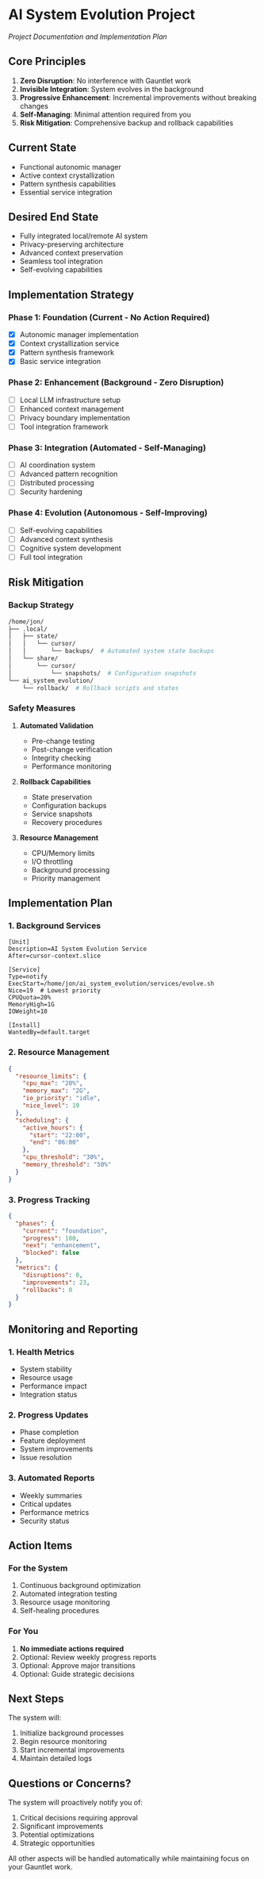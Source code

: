 # AI System Evolution Project
*Project Documentation and Implementation Plan*

## Core Principles
1. **Zero Disruption**: No interference with Gauntlet work
2. **Invisible Integration**: System evolves in the background
3. **Progressive Enhancement**: Incremental improvements without breaking changes
4. **Self-Managing**: Minimal attention required from you
5. **Risk Mitigation**: Comprehensive backup and rollback capabilities

## Current State
- Functional autonomic manager
- Active context crystallization
- Pattern synthesis capabilities
- Essential service integration

## Desired End State
- Fully integrated local/remote AI system
- Privacy-preserving architecture
- Advanced context preservation
- Seamless tool integration
- Self-evolving capabilities

## Implementation Strategy

### Phase 1: Foundation (Current - No Action Required)
- [x] Autonomic manager implementation
- [x] Context crystallization service
- [x] Pattern synthesis framework
- [x] Basic service integration

### Phase 2: Enhancement (Background - Zero Disruption)
- [ ] Local LLM infrastructure setup
- [ ] Enhanced context management
- [ ] Privacy boundary implementation
- [ ] Tool integration framework

### Phase 3: Integration (Automated - Self-Managing)
- [ ] AI coordination system
- [ ] Advanced pattern recognition
- [ ] Distributed processing
- [ ] Security hardening

### Phase 4: Evolution (Autonomous - Self-Improving)
- [ ] Self-evolving capabilities
- [ ] Advanced context synthesis
- [ ] Cognitive system development
- [ ] Full tool integration

## Risk Mitigation

### Backup Strategy
```bash
/home/jon/
├── .local/
│   ├── state/
│   │   └── cursor/
│   │       └── backups/  # Automated system state backups
│   └── share/
│       └── cursor/
│           └── snapshots/  # Configuration snapshots
└── ai_system_evolution/
    └── rollback/  # Rollback scripts and states
```

### Safety Measures
1. **Automated Validation**
   - Pre-change testing
   - Post-change verification
   - Integrity checking
   - Performance monitoring

2. **Rollback Capabilities**
   - State preservation
   - Configuration backups
   - Service snapshots
   - Recovery procedures

3. **Resource Management**
   - CPU/Memory limits
   - I/O throttling
   - Background processing
   - Priority management

## Implementation Plan

### 1. Background Services
```systemd
[Unit]
Description=AI System Evolution Service
After=cursor-context.slice

[Service]
Type=notify
ExecStart=/home/jon/ai_system_evolution/services/evolve.sh
Nice=19  # Lowest priority
CPUQuota=20%
MemoryHigh=1G
IOWeight=10

[Install]
WantedBy=default.target
```

### 2. Resource Management
```json
{
  "resource_limits": {
    "cpu_max": "20%",
    "memory_max": "2G",
    "io_priority": "idle",
    "nice_level": 19
  },
  "scheduling": {
    "active_hours": {
      "start": "22:00",
      "end": "06:00"
    },
    "cpu_threshold": "30%",
    "memory_threshold": "50%"
  }
}
```

### 3. Progress Tracking
```json
{
  "phases": {
    "current": "foundation",
    "progress": 100,
    "next": "enhancement",
    "blocked": false
  },
  "metrics": {
    "disruptions": 0,
    "improvements": 23,
    "rollbacks": 0
  }
}
```

## Monitoring and Reporting

### 1. Health Metrics
- System stability
- Resource usage
- Performance impact
- Integration status

### 2. Progress Updates
- Phase completion
- Feature deployment
- System improvements
- Issue resolution

### 3. Automated Reports
- Weekly summaries
- Critical updates
- Performance metrics
- Security status

## Action Items

### For the System
1. Continuous background optimization
2. Automated integration testing
3. Resource usage monitoring
4. Self-healing procedures

### For You
1. **No immediate actions required**
2. Optional: Review weekly progress reports
3. Optional: Approve major transitions
4. Optional: Guide strategic decisions

## Next Steps
The system will:
1. Initialize background processes
2. Begin resource monitoring
3. Start incremental improvements
4. Maintain detailed logs

## Questions or Concerns?
The system will proactively notify you of:
1. Critical decisions requiring approval
2. Significant improvements
3. Potential optimizations
4. Strategic opportunities

All other aspects will be handled automatically while maintaining focus on your Gauntlet work. 